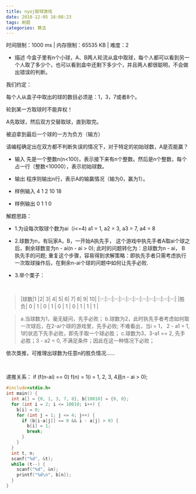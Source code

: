 ```yaml
---
title: nyoj取球游戏
date: 2018-12-05 16:08:23
tags: 刷题
categories: 算法
---
```


时间限制：1000 ms  |  内存限制：65535 KB  |  难度：2

- 描述
    今盒子里有n个小球，A、B两人轮流从盒中取球，每个人都可以看到另一个人取了多少个，也可以看到盒中还剩下多少个，并且两人都很聪明，不会做出错误的判断。
<!-- more --> 
  我们约定：

   每个人从盒子中取出的球的数目必须是：1，3，7或者8个。

   轮到某一方取球时不能弃权！

   A先取球，然后双方交替取球，直到取完。

   被迫拿到最后一个球的一方为负方（输方）
   

请编程确定出在双方都不判断失误的情况下，对于特定的初始球数，A是否能赢？

- 输入
先是一个整数n(n<100)，表示接下来有n个整数。然后是n个整数，每个占一行（整数<10000），表示初始球数。

- 输出
程序则输出n行，表示A的输赢情况（输为0，赢为1）。

- 样例输入
4
1
2
10
18

- 样例输出
0
1
1
0

解题思路：

- 1.为设每次取球个数为ai（i<=4) a1 = 1, a2 = 3, a3 = 7, a4 = 8

- 2.球数为n，有玩家A，B，一开始A执先手， 这个游戏中执先手者A取ai个球之后，剩余球数变为n - ai(n - ai > 0);
此时的问题转化为：总球数为n - ai， B执先手的问题;
重复这个步骤，容易得到求解策略：即执先手者只需考虑执行一次取球操作后，在剩余n-ai个球的问题中如何让先手必败.

- 3.举个栗子：

 
>|球数|1 |2| 3| 4| 5| 6| 7| 8| 9| 10|
|:-:|:-:|:-:|:-:|:-:|:-:|:-:|:-:|:-:|:-:|:-:|
 |胜负| 0 | 1 | 0 | 1 | 0 | 1 | 0 | 1 | 1  | 1 |

>a.当球数为1，毫无疑问，先手必败；
 b.球数为2，此时执先手者考虑如何取一次球后，在2-ai个球的游戏里，先手必败; 不难看出，当i = 1， 2 - a1 = 1, 1的状态下先手必败，即先手取一个球必胜；
 c.球数为3，3-a1 == 2, 先手必胜；3 - a2 = 0, 不满足条件；因此在这一种情况下必败；
 

依次类推，可推理出球数为任意n的胜负情况......

 

递推关系： if (f(n-ai) == 0) f(n) = 1(i = 1, 2, 3, 4且n - ai  >  0); 

``` c++
#include<stdio.h>
int main() {
  int a[] = {0, 1, 3, 7, 8}, b[10010] = {0, 0};
  for (int i = 2; i <= 10010; i++) {
    b[i] = 0;
    for (int j = 1; j <= 4; j++) {
      if (b[i-a[j]] == 0 && i - a[j] > 0) {
        b[i] = 1;
        break;
      }
    }
  }
  int t, n;
  scanf("%d", &t);
  while (t--) {
    scanf("%d", &n);
    printf("%d\n", b[n]);
  }
}
```
